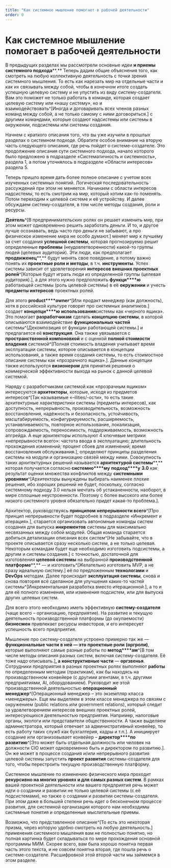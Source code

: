 ```yaml
---
title: "Как системное мышление помогает в рабочей деятельности"
order: 0
---
```


# Как системное мышление помогает в рабочей деятельности

В предыдущих разделах мы рассмотрели основные идеи **и приемы системного подхода****.** Теперь дадим общие объяснения того, как смотреть на любую коллективную деятельность с точки зрения системного мышления. То есть как нарезать мир на отдельные части и как их связывать между собой, чтобы в конечном итоге создать успешную целевую систему и не упустить из виду систему-создателя. Вам это поможет не только работать в команде, которая создает целевую систему или «нашу систему», но и взаимодействовать^[Иногда и договаривать всех членов разных команд между собой, а не только самому с ними договориться.] с другими командами, которые создают надсистемы или системы в окружении, подсистемы или системы создания.

Начнем с краткого описания того, что вы уже изучили в прошлых разделах о системном подходе. Обратите особое внимание на вторую часть следующего описания, где речь пойдет о системе-создателе. Это продолжение описания сути системного подхода, начало которого было предложено в подразделе «Систематичность и системность», раздела 1, а потом уточнялось в подразделе «Области интересов» раздела 5.

Теперь пришло время дать более полное описание с учетом всех изученных системных понятий. Логическая последовательность рассуждений при этом не меняется. Начинаем с области интересов надсистемы, то есть смотрим на мир, который хотим как-то поменять. Потом переходим к целевой системе и её устройству. И далее обсуждаем систему-создателя, в том числе методы создания, роли и ресурсы.

**Деятель**^[В предпринимательских ролях он решает изменить мир, при этом может одновременно решить заработать деньги. И то, и другое лучше осознавать, ведь часто про деньги не забывают, а про физическое изменение мира не особо думают.] меняет мир к лучшему за счет создания **успешной системы**, которая прогнозируемо решит определенные **проблемы** (неудовлетворенности) какой-то группы людей (целевых аудиторий). Эти люди, как предполагает **продвиженец****,** будут менять свое поведение, а потому важно понять их **проектные роли и** **методы**, в т.ч. **инструменты**. Успех системы зависит от удовлетворения **интересов** **внешних проектных ролей**^[Которые будут играть люди из определенной группы (целевая аудитория).], а для этого нужно предположить **функци****ю** работающей системы (роль целевой системы) в её **окружении** и учесть **предметы интересов** проектных ролей.

Для этого **product****owner**^[Или продакт менеджер (как должность), хотя в российской культуре говорят про системных аналитиков.] создает **концепци****ю** **использования**системы как «черного ящика». Это помогает **разработчикам** сделать **концепцию системы**, в которой описываются взаимодействие **функциональных частей** системы^[Декомпозиция от функции работающей системы.] и предлагается её **конструкция**. Она также увязывается с **пространственной компоновкой** и с оценкой **полной стоимости владения** системой^[Полная стоимость владения учитывает время эксплуатации системы, которое описывается в концепции использования, а также время создания системы, то есть стоимостное описание системы как «прозрачного ящика».]. Данные концепции также используются **визионером** для принятия решения о коммерческой эффективности выхода на рынок с данной целевой системой.

Наряду с разработчиками системой как «прозрачным ящиком» интересуются **архитекторы**, которые, исходя из предметов интересов^[Так называемые «–ilities/-ости», то есть такие архитектурные характеристики системы (предметы интересов), как доступность, непрерывность, производительность, возможность восстановления, надёжность и безопасность, устойчивость, масштабируемость, конфигурируемость, расширяемость, устанавливаемость, повторное использование, локализация, сопровождаемость, переносимость, поддерживаемость, возможность апгрейда. А еще архитекторы используют 4 ключевые метрики «непрерывности всего»: частота ввода в эксплуатацию; длительность прохождения изменений; процент сбоев для изменений; время восстановления обслуживания.], определяют принципы разделения системы на модули и организацию связей между ними. Совокупность таких архитектурных решений называется **архитектурой системы****,** которая получается согласно **системно****му** **подход****у** **3.0** как результат оценки множества конфликтов между **системными уровнями**^[Архитекторы вынуждены выбирать наименее плохие решения, ибо хороших решений не будет, поскольку, согласно системному подходу 3.0 нельзя мечтать об устаканенности, наоборот, в мире сплошные неустроенности. Поэтому с более высокого или более низкого системного уровня обязательно придет какая-то проблема.].

Архитектор, руководствуясь **принципом непрерывности всего**^[Про принцип непрерывности будет подробнее в подразделе «Инкремент и итерация».], старается организовать автономные команды систем создания для выпуска **инкрементов** системы для максимально несвязанных между собой модулей. Общая команда старается добиться детализации описания всех систем^[Не забывайте, что в проекте описывается сразу несколько систем, а не только целевая. Некоторым командам будет еще необходимо изготовить подсистемы, а другим и системы создания.] с точностью, достаточной для изготовления **целевой системы** на выбранной **производственной платформе****,** — и изготовить^[Желательно изготовить MVP, а не сразу идеальную систему.] её по предложенным **технологами** и **DevOps** методам. Далее происходит **эксплуатация системы**, снова и снова повторяя всё сделанное для улучшения каких-то частей системы^[Инкрементальная разработка вместо итерационной.], а то и для её полного изменения, или изменения подсистем, или для выпуска других целевых систем.

Для всего этого необходимо иметь эффективную **систему-создателя** (чаще всего – организацию, предприятие). На развитие и текущую деятельность производственной платформы (до окупаемости) **бизнесмен** привлекает ресурсы инвесторов, и его интересует успешность всего предприятия.

Мышление про систему-создателя устроено примерно так же — **функциональные части** **в ней — это** **проектные роли** **(оргроли)**, которые выполняют самые разные работы по **метод****ам**^[В том числе методы описания разных систем, включая систему-создателя. Её тоже надо описывать.]**, а** **конструктивные части** — **оргзвенья**. Сотрудники предприятия в разных проектных ролях выполняют **работы** по определенным методам (практикам), как бы находясь на производственном конвейере (с другими агентами, в т.ч. другими предприятиями, AI, оборудованием). Руководит же этой производственной деятельностью **операционный менеджер**^[Операционный менеджер – это экземпляр класса «менеджеры». Еще мы выделяем в этом классе менеджера по связям с окружением (public relations или government relations), который следит за удовлетворением интересов внешних проектных ролей, интересующихся деятельностью предприятия. Например, налоговые органы, экологи или представители общественности. А также выделяем администратора, который отвечает за административный конвейер, то есть работу таких служб как бухгалтерия, кадры и т.п.]. А инициирует создание или организовывает конвейер – **директор****по развитию**^[Это может быть отдельная должность или человек на должности CIO может одновременно быть и директором по развитию.]. Он же может в процессе создания и/или непрерывного развития целевой системы запустить **проект развития** системы-создателя для того, чтобы перестроить текущую производственную платформу.

Системное мышление по изменению физического мира проходит **рекурсивно на многих уровнях и для самых разных систем**. В рамках вашей проектной деятельности или вашего предприятия речь может идти о создании и развитии не только целевой системы (с её подсистемами), но также о создании и развитии системы-создателя. При этом даже в большей степени речь идет о бесконечном процессе развития, для системной организации которого нам необходимы системные понятия и определенные мыслительные приемы.

Возможно, что представленное описание^[То есть это некоторая призма, через которую удобно смотреть на любую деятельность.] применения системного мышления вам не полностью понятно, но полная картинка будет складываться по мере прохождения основной программы МИМ. Скорее всего, вам была хорошо понятна первая часть этого текста, и не совсем понятна вторая, где пошла речь о системе-создателе. Расшифровкой этой второй части мы займемся в этом разделе.